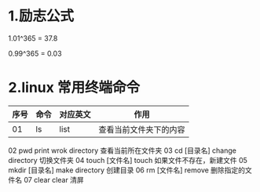 
# 1.励志公式
1.01^365 = 37.8

0.99^365 = 0.03
# 2.linux 常用终端命令

|序号 |	命令 |	对应英文 |	作用 |
| -- | -- | -- | -- |
|01 |	ls |	list |	查看当前文件夹下的内容|
02 	pwd 	print wrok directory 	查看当前所在文件夹
03 	cd [目录名] 	change directory 	切换文件夹
04 	touch [文件名] 	touch 	如果文件不存在，新建文件
05 	mkdir [目录名] 	make directory 	创建目录
06 	rm [文件名] 	remove 	删除指定的文件名
07 	clear 	clear 	清屏
